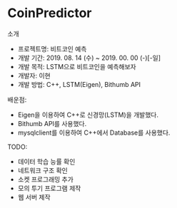 # CoinPredictor
소개
 - 프로젝트명: 비트코인 예측
 - 개발 기간: 2019. 08. 14 (수) ~  2019. 00. 00 (-)[-일]
 - 개발 목적: LSTM으로 비트코인을 예측해보자
 - 개발자: 이현
 - 개발 방법: C++, LSTM(Eigen), Bithumb API

배운점:
 - Eigen을 이용하여 C++로 신경망(LSTM)을 개발했다.
 - Bithumb API를 사용했다.
 - mysqlclient를 이용하여 C++에서 Database를 사용했다.

TODO:
 - 데이터 학습 능률 확인
 - 네트워크 구조 확인
 - 소켓 프로그래밍 추가
 - 모의 투기 프로그램 제작
 - 웹 서버 제작